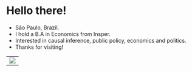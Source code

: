 # Hello there!

- São Paulo, Brazil.
- I hold a B.A in Economics from Insper.
- Interested in causal inference, public policy, economics and politics.
- Thanks for visiting!

<table>
  <tr>
    <td align="center" style="padding=0;width=50%;">
      <img align="center" style="padding=0;" src="https://github-readme-stats.vercel.app/api/top-langs/?username=victormnalves&hide=MATLAB,html,tex,AMPL,JavaScript,jupyter%20notebook&layout=compact&hide_border=true&icon_color=41B883&title_color=41B883&text_color=34495E&bg_color=00000000" />
    </td>
  </tr>
</table>
